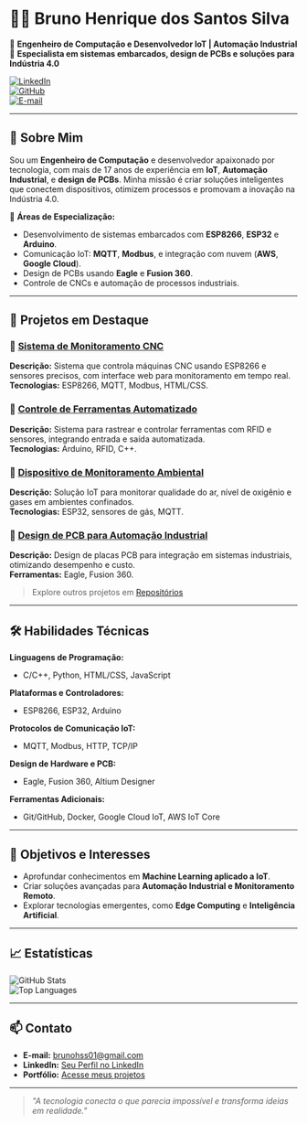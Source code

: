 # 👨‍💻 Bruno Henrique dos Santos Silva  

🔧 **Engenheiro de Computação e Desenvolvedor IoT | Automação Industrial**  
🚀 **Especialista em sistemas embarcados, design de PCBs e soluções para Indústria 4.0**  

[![LinkedIn](https://img.shields.io/badge/LinkedIn-Perfil-blue?style=flat&logo=linkedin)](https://www.linkedin.com/in/seu-linkedin)  
[![GitHub](https://img.shields.io/badge/GitHub-Explore%20Projetos-black?style=flat&logo=github)](https://github.com/brunohss)  
[![E-mail](https://img.shields.io/badge/Email-brunohss01%40gmail.com-red?style=flat&logo=gmail)](mailto:brunohss01@gmail.com)  

---

## 👋 Sobre Mim  

Sou um **Engenheiro de Computação** e desenvolvedor apaixonado por tecnologia, com mais de 17 anos de experiência em **IoT**, **Automação Industrial**, e **design de PCBs**. Minha missão é criar soluções inteligentes que conectem dispositivos, otimizem processos e promovam a inovação na Indústria 4.0.  

📌 **Áreas de Especialização:**  
- Desenvolvimento de sistemas embarcados com **ESP8266**, **ESP32** e **Arduino**.  
- Comunicação IoT: **MQTT**, **Modbus**, e integração com nuvem (**AWS**, **Google Cloud**).  
- Design de PCBs usando **Eagle** e **Fusion 360**.  
- Controle de CNCs e automação de processos industriais.  

---

## 🚀 Projetos em Destaque  

### 🔹 [Sistema de Monitoramento CNC](https://github.com/brunohss/Sistema_de_Monitoramento_CNC.git)  
**Descrição:** Sistema que controla máquinas CNC usando ESP8266 e sensores precisos, com interface web para monitoramento em tempo real.  
**Tecnologias:** ESP8266, MQTT, Modbus, HTML/CSS.  

### 🔹 [Controle de Ferramentas Automatizado](https://github.com/brunohss/Controle_de_Ferramentas_Automatizado.git)  
**Descrição:** Sistema para rastrear e controlar ferramentas com RFID e sensores, integrando entrada e saída automatizada.  
**Tecnologias:** Arduino, RFID, C++.  

### 🔹 [Dispositivo de Monitoramento Ambiental](https://github.com/brunohss/Dispositivo_de_Monitoramento_Ambiental.git)  
**Descrição:** Solução IoT para monitorar qualidade do ar, nível de oxigênio e gases em ambientes confinados.  
**Tecnologias:** ESP32, sensores de gás, MQTT.  

### 🔹 [Design de PCB para Automação Industrial](https://github.com/brunohss/pcb-automacao)  
**Descrição:** Design de placas PCB para integração em sistemas industriais, otimizando desempenho e custo.  
**Ferramentas:** Eagle, Fusion 360.  

> Explore outros projetos em [Repositórios](https://github.com/brunohss?tab=repositories)  

---

## 🛠️ Habilidades Técnicas  

**Linguagens de Programação:**  
- C/C++, Python, HTML/CSS, JavaScript  

**Plataformas e Controladores:**  
- ESP8266, ESP32, Arduino  

**Protocolos de Comunicação IoT:**  
- MQTT, Modbus, HTTP, TCP/IP  

**Design de Hardware e PCB:**  
- Eagle, Fusion 360, Altium Designer  

**Ferramentas Adicionais:**  
- Git/GitHub, Docker, Google Cloud IoT, AWS IoT Core  

---

## 🎯 Objetivos e Interesses  

- Aprofundar conhecimentos em **Machine Learning aplicado a IoT**.  
- Criar soluções avançadas para **Automação Industrial e Monitoramento Remoto**.  
- Explorar tecnologias emergentes, como **Edge Computing** e **Inteligência Artificial**.  

---

## 📈 Estatísticas  

![GitHub Stats](https://github-readme-stats.vercel.app/api?username=brunohss&show_icons=true&theme=radical)  
![Top Languages](https://github-readme-stats.vercel.app/api/top-langs/?username=brunohss&layout=compact&theme=radical)  

---

## 📫 Contato  

- **E-mail:** [brunohss01@gmail.com](mailto:brunohss01@gmail.com)  
- **LinkedIn:** [Seu Perfil no LinkedIn](https://www.linkedin.com/in/seu-linkedin)  
- **Portfólio:** [Acesse meus projetos](https://github.com/brunohss?tab=repositories)  

---

> *"A tecnologia conecta o que parecia impossível e transforma ideias em realidade."*  

